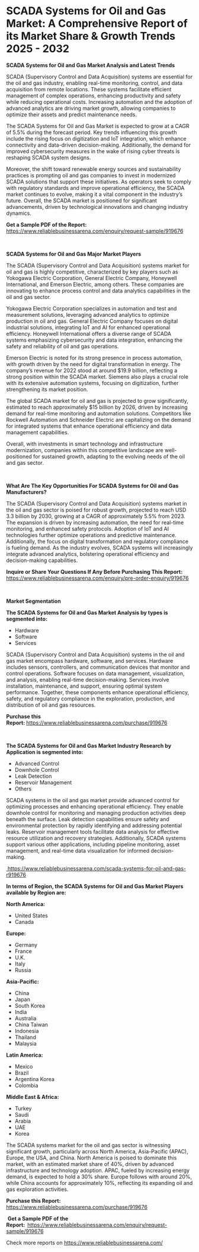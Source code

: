 <p><h1>SCADA Systems for Oil and Gas Market: A Comprehensive Report of its Market Share & Growth Trends 2025 - 2032</h1></p><p><strong>SCADA Systems for Oil and Gas Market Analysis and Latest Trends</strong></p>
<p><p>SCADA (Supervisory Control and Data Acquisition) systems are essential for the oil and gas industry, enabling real-time monitoring, control, and data acquisition from remote locations. These systems facilitate efficient management of complex operations, enhancing productivity and safety while reducing operational costs. Increasing automation and the adoption of advanced analytics are driving market growth, allowing companies to optimize their assets and predict maintenance needs.</p><p>The SCADA Systems for Oil and Gas Market is expected to grow at a CAGR of 5.5% during the forecast period. Key trends influencing this growth include the rising focus on digitization and IoT integration, which enhance connectivity and data-driven decision-making. Additionally, the demand for improved cybersecurity measures in the wake of rising cyber threats is reshaping SCADA system designs.</p><p>Moreover, the shift toward renewable energy sources and sustainability practices is prompting oil and gas companies to invest in modernized SCADA solutions that support these initiatives. As operators seek to comply with regulatory standards and improve operational efficiency, the SCADA market continues to evolve, making it a vital component in the industry’s future. Overall, the SCADA market is positioned for significant advancements, driven by technological innovations and changing industry dynamics.</p></p>
<p><strong>Get a Sample PDF of the Report:&nbsp;</strong> <a href="https://www.reliablebusinessarena.com/enquiry/request-sample/919676?utm_campaign=2928&utm_medium=2&utm_source=Github&utm_content=ia&utm_term=06032025&utm_id=scada-systems-for-oil-and-gas">https://www.reliablebusinessarena.com/enquiry/request-sample/919676</a></p>
<p>&nbsp;</p>
<p><strong>SCADA Systems for Oil and Gas Major Market Players</strong></p>
<p><p>The SCADA (Supervisory Control and Data Acquisition) systems market for oil and gas is highly competitive, characterized by key players such as Yokogawa Electric Corporation, General Electric Company, Honeywell International, and Emerson Electric, among others. These companies are innovating to enhance process control and data analytics capabilities in the oil and gas sector.</p><p>Yokogawa Electric Corporation specializes in automation and test and measurement solutions, leveraging advanced analytics to optimize production in oil and gas. General Electric Company focuses on digital industrial solutions, integrating IoT and AI for enhanced operational efficiency. Honeywell International offers a diverse range of SCADA systems emphasizing cybersecurity and data integration, enhancing the safety and reliability of oil and gas operations.</p><p>Emerson Electric is noted for its strong presence in process automation, with growth driven by the need for digital transformation in energy. The company’s revenue for 2022 stood at around $19.9 billion, reflecting a strong position within the SCADA market. Siemens also plays a crucial role with its extensive automation systems, focusing on digitization, further strengthening its market position.</p><p>The global SCADA market for oil and gas is projected to grow significantly, estimated to reach approximately $15 billion by 2026, driven by increasing demand for real-time monitoring and automation solutions. Competitors like Rockwell Automation and Schneider Electric are capitalizing on the demand for integrated systems that enhance operational efficiency and data management capabilities.</p><p>Overall, with investments in smart technology and infrastructure modernization, companies within this competitive landscape are well-positioned for sustained growth, adapting to the evolving needs of the oil and gas sector.</p></p>
<p>&nbsp;</p>
<p><strong>What Are The Key Opportunities For SCADA Systems for Oil and Gas Manufacturers?</strong></p>
<p><p>The SCADA (Supervisory Control and Data Acquisition) systems market in the oil and gas sector is poised for robust growth, projected to reach USD 3.3 billion by 2030, growing at a CAGR of approximately 5.5% from 2023. The expansion is driven by increasing automation, the need for real-time monitoring, and enhanced safety protocols. Adoption of IoT and AI technologies further optimize operations and predictive maintenance. Additionally, the focus on digital transformation and regulatory compliance is fueling demand. As the industry evolves, SCADA systems will increasingly integrate advanced analytics, bolstering operational efficiency and decision-making capabilities.</p></p>
<p><strong>Inquire or Share Your Questions If Any Before Purchasing This Report:</strong> <a href="https://www.reliablebusinessarena.com/enquiry/pre-order-enquiry/919676?utm_campaign=2928&utm_medium=2&utm_source=Github&utm_content=ia&utm_term=06032025&utm_id=scada-systems-for-oil-and-gas">https://www.reliablebusinessarena.com/enquiry/pre-order-enquiry/919676</a></p>
<p>&nbsp;</p>
<p><strong>Market Segmentation</strong></p>
<p><strong>The SCADA Systems for Oil and Gas Market Analysis by types is segmented into:</strong></p>
<p><ul><li>Hardware</li><li>Software</li><li>Services</li></ul></p>
<p><p>SCADA (Supervisory Control and Data Acquisition) systems in the oil and gas market encompass hardware, software, and services. Hardware includes sensors, controllers, and communication devices that monitor and control operations. Software focuses on data management, visualization, and analysis, enabling real-time decision-making. Services involve installation, maintenance, and support, ensuring optimal system performance. Together, these components enhance operational efficiency, safety, and regulatory compliance in the exploration, production, and distribution of oil and gas resources.</p></p>
<p><strong>Purchase this Report:&nbsp;</strong><a href="https://www.reliablebusinessarena.com/purchase/919676?utm_campaign=2928&utm_medium=2&utm_source=Github&utm_content=ia&utm_term=06032025&utm_id=scada-systems-for-oil-and-gas">https://www.reliablebusinessarena.com/purchase/919676</a></p>
<p>&nbsp;</p>
<p><strong>The SCADA Systems for Oil and Gas Market Industry Research by Application is segmented into:</strong></p>
<p><ul><li>Advanced Control</li><li>Downhole Control</li><li>Leak Detection</li><li>Reservoir Management</li><li>Others</li></ul></p>
<p><p>SCADA systems in the oil and gas market provide advanced control for optimizing processes and enhancing operational efficiency. They enable downhole control for monitoring and managing production activities deep beneath the surface. Leak detection capabilities ensure safety and environmental protection by rapidly identifying and addressing potential leaks. Reservoir management tools facilitate data analysis for effective resource utilization and recovery strategies. Additionally, SCADA systems support various other applications, including pipeline monitoring, asset management, and real-time data visualization for informed decision-making.</p></p>
<p><a href="https://www.reliablebusinessarena.com/scada-systems-for-oil-and-gas-r919676?utm_campaign=2928&utm_medium=2&utm_source=Github&utm_content=ia&utm_term=06032025&utm_id=scada-systems-for-oil-and-gas">&nbsp;https://www.reliablebusinessarena.com/scada-systems-for-oil-and-gas-r919676</a></p>
<p><strong>In terms of Region, the SCADA Systems for Oil and Gas Market Players available by Region are:</strong></p>
<p>
    <p> <strong> North America: </strong>
        <ul>
            <li>United States</li>
            <li>Canada</li>
        </ul>
        </p> 
    <p> <strong> Europe: </strong>
        <ul>
            <li>Germany</li>
            <li>France</li>
            <li>U.K.</li>
            <li>Italy</li>
            <li>Russia</li>
        </ul>
        </p> 
    <p> <strong> Asia-Pacific: </strong>
        <ul>
            <li>China</li>
            <li>Japan</li>
            <li>South Korea</li>
            <li>India</li>
            <li>Australia</li>
            <li>China Taiwan</li>
            <li>Indonesia</li>
            <li>Thailand</li>
            <li>Malaysia</li>
        </ul>
        </p> 
    <p> <strong> Latin America: </strong>
        <ul>
            <li>Mexico</li>
            <li>Brazil</li>
            <li>Argentina Korea</li>
            <li>Colombia</li>
        </ul>
        </p> 
    <p> <strong> Middle East & Africa: </strong>
        <ul>
            <li>Turkey</li>
            <li>Saudi</li>
            <li>Arabia</li>
            <li>UAE</li>
            <li>Korea</li>
        </ul>
    </p>
    </p>
<p><p>The SCADA systems market for the oil and gas sector is witnessing significant growth, particularly across North America, Asia-Pacific (APAC), Europe, the USA, and China. North America is poised to dominate this market, with an estimated market share of 40%, driven by advanced infrastructure and technology adoption. APAC, fueled by increasing energy demand, is expected to hold a 30% share. Europe follows with around 20%, while China accounts for approximately 10%, reflecting its expanding oil and gas exploration activities.</p></p>
<p><strong>Purchase this Report: </strong><a href="https://www.reliablebusinessarena.com/purchase/919676?utm_campaign=2928&utm_medium=2&utm_source=Github&utm_content=ia&utm_term=06032025&utm_id=scada-systems-for-oil-and-gas">https://www.reliablebusinessarena.com/purchase/919676</a></p>
<p>&nbsp;<strong>Get a Sample PDF of the Report:&nbsp;&nbsp;</strong><a href="https://www.reliablebusinessarena.com/enquiry/request-sample/919676?utm_campaign=2928&utm_medium=2&utm_source=Github&utm_content=ia&utm_term=06032025&utm_id=scada-systems-for-oil-and-gas">https://www.reliablebusinessarena.com/enquiry/request-sample/919676</a></p>
<p><strong></strong></p>
<p>Check more reports on <a href="https://www.reliablebusinessarena.com/?utm_campaign=2928&utm_medium=2&utm_source=Github&utm_content=ia&utm_term=06032025&utm_id=scada-systems-for-oil-and-gas">https://www.reliablebusinessarena.com/</a></p>